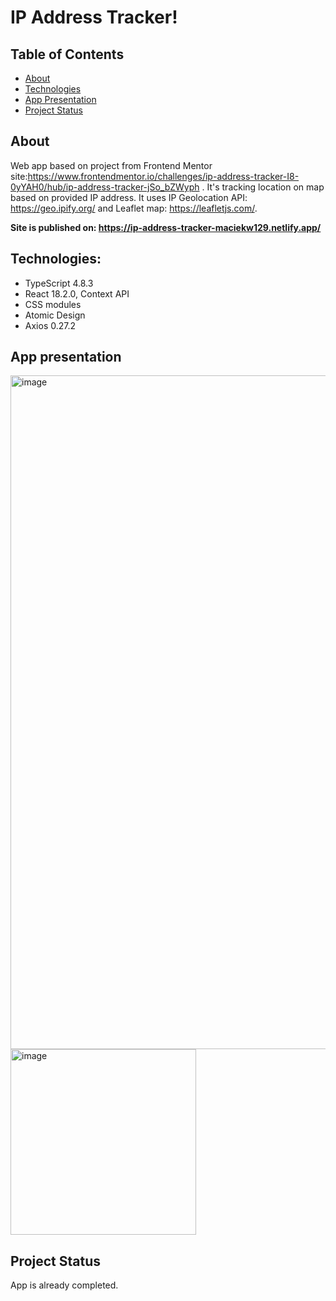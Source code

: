 # IP Address Tracker!
## Table of Contents
* [About](#about)
* [Technologies](#technologies)
* [App Presentation](#app-presentation)
* [Project Status](#project-status)
## About
Web app based on project from Frontend Mentor site:https://www.frontendmentor.io/challenges/ip-address-tracker-I8-0yYAH0/hub/ip-address-tracker-jSo_bZWyph . It's tracking location on map based on provided IP address. It uses IP Geolocation API: https://geo.ipify.org/ and Leaflet map: https://leafletjs.com/.

<b>Site is published on: https://ip-address-tracker-maciekw129.netlify.app/</b>
## Technologies:
* TypeScript 4.8.3
* React 18.2.0, Context API
* CSS modules
* Atomic Design
* Axios 0.27.2
## App presentation
<img width="1078" alt="image" src="https://user-images.githubusercontent.com/79579229/191972745-b982d813-837e-4a55-9a82-10214df16003.png">
<img width="297" alt="image" src="https://user-images.githubusercontent.com/79579229/191972866-28256c0e-5e6e-48e3-aa1a-e5c2447debb3.png">

## Project Status
App is already completed.
